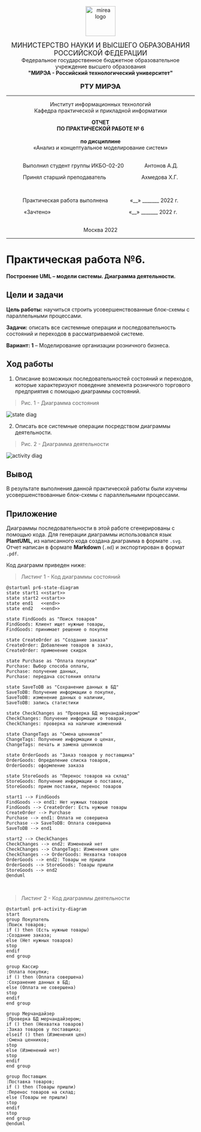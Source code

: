 <div style="text-align: center">
<img src="../images/mirea-logo.png" alt="mirea logo" width=80 height=80>

<font size=4>МИНИСТЕРСТВО НАУКИ И ВЫСШЕГО ОБРАЗОВАНИЯ РОССИЙСКОЙ ФЕДЕРАЦИИ</font><br>
Федеральное государственное бюджетное образовательное учреждение высшего образования<br>
<b>"МИРЭА - Российский технологический университет"</b><br><br>
<font size=4><b>РТУ МИРЭА</b></font>

---
Институт информационных технологий<br>
Кафедра практической и прикладной информатики

<b>ОТЧЕТ<br>ПО ПРАКТИЧЕСКОЙ РАБОТЕ № 6</b>
<br><br>
<b>по дисциплине</b><br>
«Анализ и концептуальное моделирование систем»
<br><br>

Выполнил студент группы ИКБО-02-20
&nbsp;&nbsp;&nbsp;&nbsp;&nbsp;&nbsp;&nbsp;&nbsp;&nbsp;&nbsp;&nbsp;&nbsp;
Антонов А.Д.

Принял cтарший преподаватель
&nbsp;&nbsp;&nbsp;&nbsp;&nbsp;&nbsp;&nbsp;&nbsp;&nbsp;&nbsp;&nbsp;&nbsp;&nbsp;&nbsp;&nbsp;&nbsp;&nbsp;&nbsp;&nbsp;&nbsp;&nbsp;&nbsp;
Ахмедова Х.Г.

<br>

Практическая работа выполнена
&nbsp;&nbsp;&nbsp;&nbsp;&nbsp;&nbsp;&nbsp;&nbsp;&nbsp;&nbsp;&nbsp;&nbsp;&nbsp;
«__» _______ 2022 г.

«Зачтено»
&nbsp;&nbsp;&nbsp;&nbsp;&nbsp;&nbsp;&nbsp;&nbsp;&nbsp;&nbsp;&nbsp;&nbsp;&nbsp;&nbsp;&nbsp;&nbsp;&nbsp;&nbsp;&nbsp;&nbsp;&nbsp;&nbsp;&nbsp;&nbsp;&nbsp;&nbsp;&nbsp;&nbsp;&nbsp;&nbsp;&nbsp;&nbsp;&nbsp;&nbsp;&nbsp;&nbsp;&nbsp;&nbsp;&nbsp;&nbsp;&nbsp;&nbsp;&nbsp;&nbsp;&nbsp;&nbsp;&nbsp;&nbsp;&nbsp;&nbsp;&nbsp;
«__» _______ 2022 г.

<br>Москва 2022</div>

---
<div style="page-break-after: always;"></div>

# Практическая работа №6.
**Построение UML – модели системы. Диаграмма деятельности.**

## Цели и задачи

**Цель работы:**
научиться строить усовершенствованные блок-схемы с параллельными процессами.

**Задачи:**
описать все системные операции и последовательность состояний и переходов в рассматриваемой системе.

**Вариант: 1**
– Моделирование организации розничного бизнеса.

## Ход работы
1. Описание возможных последовательностей состояний и переходов, которые характеризуют поведение элемента розничного торгового предприятия с помощью диаграммы состояний.

> Рис. 1 - Диаграмма состояния

![state diag](../images/pr6-state-diagram-online.svg)

<div style="page-break-after: always;"></div>

2. Описать все системные операции посредством диаграммы деятельности.

> Рис. 2 - Диаграмма деятельности

![activity diag](../images/pr6-activity-diagram-online.svg)

## Вывод
В результате выполнения данной практической работы были изучены усовершенствованные блок-схемы с параллельными процессами.

<div style="page-break-after: always;"></div>

## Приложение
Диаграммы последовательности в этой работе сгенерированы с помощью кода.
Для генерации диаграммы использовался язык **PlantUML**, из написанного кода создана диаграмма в формате `.svg`.
Отчет написан в формате **Markdown** (`.md`) и экспортирован в формат `.pdf`.

Код диаграмм приведен ниже:
> Листинг 1 - Код диаграммы состояний

```plantuml
@startuml pr6-state-diagram
state start1 <<start>>
state start2 <<start>>
state end1   <<end>>
state end2   <<end>>

state FindGoods as "Поиск товаров"
FindGoods: Клиент ищет нужные товары,
FindGoods: принимает решение о покупке 

state CreateOrder as "Создание заказа"
CreateOrder: Добавление товаров в заказ,
CreateOrder: применение скидок

state Purchase as "Оплата покупки"
Purchase: Выбор способа оплаты,
Purchase: получение данных,
Purchase: передача состояния оплаты

state SaveToDB as "Сохранение данных в БД"
SaveToDB: Получение информации о покупке,
SaveToDB: изменение данных о наличии,
SaveToDB: запись статистики

state CheckChanges as "Проверка БД мерчандайзером"
CheckChanges: Получение информации о товарах,
CheckChanges: проверка на наличие изменений

state ChangeTags as "Смена ценников"
ChangeTags: Получение информации о ценах,
ChangeTags: печать и замена ценников

state OrderGoods as "Заказ товаров у поставщика"
OrderGoods: Определение списка товаров,
OrderGoods: оформление заказа

state StoreGoods as "Перенос товаров на склад"
StoreGoods: Получение информации о поставке,
StoreGoods: прием поставки, перенос товаров

start1 --> FindGoods
FindGoods --> end1: Нет нужных товаров
FindGoods --> CreateOrder: Есть нужные товары
CreateOrder --> Purchase
Purchase --> end1: Оплата не совершена
Purchase --> SaveToDB: Оплата совершена
SaveToDB --> end1

start2 --> CheckChanges
CheckChanges --> end2: Изменений нет
CheckChanges --> ChangeTags: Изменения цен
CheckChanges --> OrderGoods: Нехватка товаров
OrderGoods --> end2: Товары не пришли
OrderGoods --> StoreGoods: Товары пришли
StoreGoods --> end2
@enduml
```

<br>

> Листинг 2 - Код диаграммы деятельности

```plantuml
@startuml pr6-activity-diagram
start
group Покупатель
:Поиск товаров;
if () then (Есть нужные товары)
:Создание заказа;
else (Нет нужных товаров)
stop
endif
end group

group Кассир
:Оплата покупки;
if () then (Оплата совершена)
:Сохранение данных в БД;
else (Оплата не совершена)
stop
endif
end group

group Мерчандайзер
:Проверка БД мерчандайзером;
if () then (Нехватка товаров)
:Заказ товаров у поставщика;
elseif () then (Изменения цен)
:Смена ценников;
stop
else (Изменений нет)
stop
endif
end group

group Поставщик
:Поставка товаров;
if () then (Товары пришли)
:Перенос товаров на склад;
else (Товары не пришли)
stop
endif
stop
end group
@enduml
```